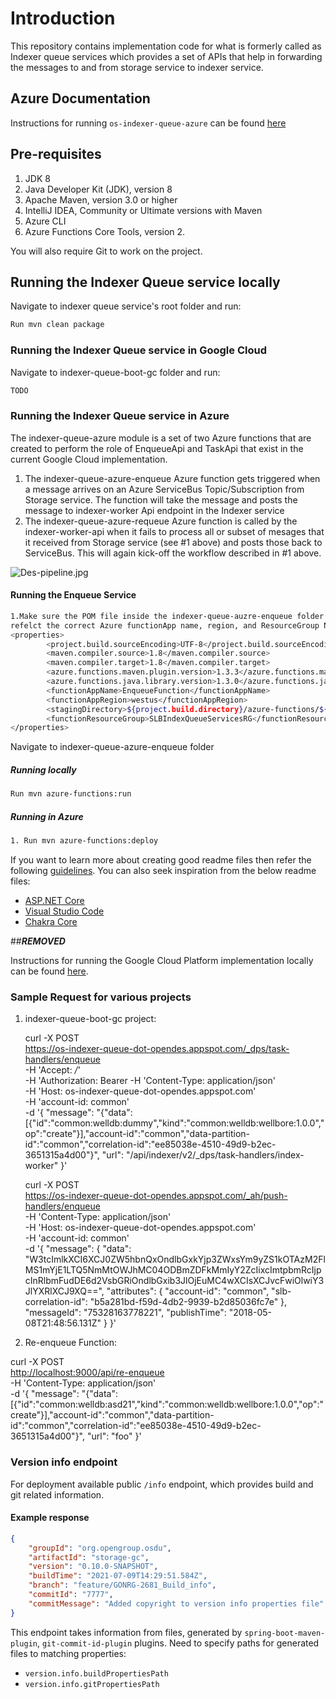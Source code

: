 # Introduction

This repository contains implementation code for what is formerly called as Indexer queue services which provides a set of APIs that help in forwarding the messages to and from storage service to indexer service.

## Azure Documentation

Instructions for running `os-indexer-queue-azure` can be found [here](./indexer-queue-azure-enqueue)

## Pre-requisites

1. JDK 8
2. Java Developer Kit (JDK), version 8
3. Apache Maven, version 3.0 or higher
4. IntelliJ IDEA, Community or Ultimate versions with Maven
5. Azure CLI
6. Azure Functions Core Tools, version 2.

You will also require Git to work on the project.

## Running the Indexer Queue service locally

Navigate to indexer queue service's root folder and run:

```sh
Run mvn clean package 
```

### Running the Indexer Queue service in Google Cloud

Navigate to indexer-queue-boot-gc folder and run:

```sh
TODO

````

### Running the Indexer Queue service in Azure

The indexer-queue-azure module is a set of two Azure functions that are created to perform the role of EnqueueApi and TaskApi that exist in the current Google Cloud implementation.

1. The indexer-queue-azure-enqueue Azure function gets triggered when a message arrives on an Azure ServiceBus Topic/Subscription from Storage service.  The function will take the message
and posts the message to indexer-worker Api endpoint in the Indexer service
2. The indexer-queue-azure-requeue Azure function is called by the indexer-worker-api when it fails to process all or subset of mesages that it received from Storage service (see #1 above)
and posts those back to ServiceBus.  This will again kick-off the workflow described in #1 above.

![Des-pipeline.jpg](resources/Des-pipeline.jpg)

#### Running the Enqueue Service

```sh
1.Make sure the POM file inside the indexer-queue-auzre-enqueue folder has the 'properties' section properly modified to 
refelct the correct Azure functionApp name, region, and ResourceGroup Name.  Example Shown below
<properties>
        <project.build.sourceEncoding>UTF-8</project.build.sourceEncoding>
        <maven.compiler.source>1.8</maven.compiler.source>
        <maven.compiler.target>1.8</maven.compiler.target>
        <azure.functions.maven.plugin.version>1.3.3</azure.functions.maven.plugin.version>
        <azure.functions.java.library.version>1.3.0</azure.functions.java.library.version>
        <functionAppName>EnqueueFunction</functionAppName>
        <functionAppRegion>westus</functionAppRegion>
        <stagingDirectory>${project.build.directory}/azure-functions/${functionAppName}</stagingDirectory>
        <functionResourceGroup>SLBIndexQueueServicesRG</functionResourceGroup>
</properties>
```

Navigate to indexer-queue-azure-enqueue folder

##### Running locally

```sh
Run mvn azure-functions:run
````

##### Running in Azure

```sh
1. Run mvn azure-functions:deploy
````

If you want to learn more about creating good readme files then refer the following [guidelines](https://docs.microsoft.com/en-us/azure/devops/repos/git/create-a-readme?view=azure-devops). You can also seek inspiration from the below readme files:

- [ASP.NET Core](https://github.com/aspnet/Home)
- [Visual Studio Code](https://github.com/Microsoft/vscode)
- [Chakra Core](https://github.com/Microsoft/ChakraCore)

##***REMOVED***

Instructions for running the Google Cloud Platform implementation locally can be found [here](./indexer-queue-gcp/README.md).

### Sample Request for various projects

1. indexer-queue-boot-gc project:

    curl -X POST \
      <https://os-indexer-queue-dot-opendes.appspot.com/_dps/task-handlers/enqueue> \
      -H 'Accept: */*' \
      -H 'Authorization: Bearer <auth-token>
      -H 'Content-Type: application/json' \
      -H 'Host: os-indexer-queue-dot-opendes.appspot.com' \
      -H 'account-id: common' \
      -d '{
        "message": "{\"data\":[{\"id\":\"common:welldb:dummy\",\"kind\":\"common:welldb:wellbore:1.0.0\",\"op\":\"create\"}],\"account-id\":\"common\",\"data-partition-id\":\"common\",\"correlation-id\":\"ee85038e-4510-49d9-b2ec-3651315a4d00\"}",
        "url": "/api/indexer/v2/_dps/task-handlers/index-worker"
    }'

    curl -X POST \
      <https://os-indexer-queue-dot-opendes.appspot.com/_ah/push-handlers/enqueue> \
      -H 'Content-Type: application/json' \
      -H 'Host: os-indexer-queue-dot-opendes.appspot.com' \
      -H 'account-id: common' \
      -d '{
        "message": {
            "data": "W3tcImlkXCI6XCJ0ZW5hbnQxOndlbGxkYjp3ZWxsYm9yZS1kOTAzM2FlMS1mYjE1LTQ5NmMtOWJhMC04ODBmZDFkMmIyY2ZcIixcImtpbmRcIjpcInRlbmFudDE6d2VsbGRiOndlbGxib3JlOjEuMC4wXCIsXCJvcFwiOlwiY3JlYXRlXCJ9XQ==",
            "attributes": {
                "account-id": "common",
                "slb-correlation-id": "b5a281bd-f59d-4db2-9939-b2d85036fc7e"
            },
            "messageId": "75328163778221",
            "publishTime": "2018-05-08T21:48:56.131Z"
        }
    }'

2. Re-enqueue Function:

curl -X POST \
  <http://localhost:9000/api/re-enqueue> \
  -H 'Content-Type: application/json' \
  -d '{
    "message": "{\"data\":[{\"id\":\"common:welldb:asd21\",\"kind\":\"common:welldb:wellbore:1.0.0\",\"op\":\"create\"}],\"account-id\":\"common\",\"data-partition-id\":\"common\",\"correlation-id\":\"ee85038e-4510-49d9-b2ec-3651315a4d00\"}",
    "url": "foo"
}'

### Version info endpoint

For deployment available public `/info` endpoint, which provides build and git related information.

#### Example response

```json
{
    "groupId": "org.opengroup.osdu",
    "artifactId": "storage-gc",
    "version": "0.10.0-SNAPSHOT",
    "buildTime": "2021-07-09T14:29:51.584Z",
    "branch": "feature/GONRG-2681_Build_info",
    "commitId": "7777",
    "commitMessage": "Added copyright to version info properties file"
}
```

This endpoint takes information from files, generated by `spring-boot-maven-plugin`,
`git-commit-id-plugin` plugins. Need to specify paths for generated files to matching
properties:

- `version.info.buildPropertiesPath`
- `version.info.gitPropertiesPath`
